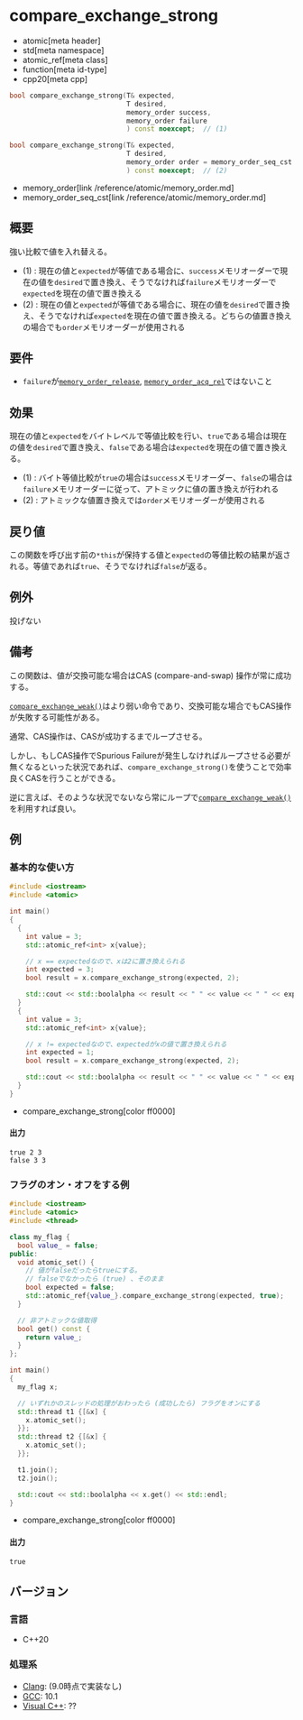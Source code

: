 # compare_exchange_strong
* atomic[meta header]
* std[meta namespace]
* atomic_ref[meta class]
* function[meta id-type]
* cpp20[meta cpp]

```cpp
bool compare_exchange_strong(T& expected,
                             T desired,
                             memory_order success,
                             memory_order failure
                             ) const noexcept;  // (1)

bool compare_exchange_strong(T& expected,
                             T desired,
                             memory_order order = memory_order_seq_cst
                             ) const noexcept;  // (2)
```
* memory_order[link /reference/atomic/memory_order.md]
* memory_order_seq_cst[link /reference/atomic/memory_order.md]

## 概要
強い比較で値を入れ替える。

- (1) : 現在の値と`expected`が等値である場合に、`success`メモリオーダーで現在の値を`desired`で置き換え、そうでなければ`failure`メモリオーダーで`expected`を現在の値で置き換える
- (2) : 現在の値と`expected`が等値である場合に、現在の値を`desired`で置き換え、そうでなければ`expected`を現在の値で置き換える。どちらの値置き換えの場合でも`order`メモリオーダーが使用される


## 要件
- `failure`が[`memory_order_release`](/reference/atomic/memory_order.md), [`memory_order_acq_rel`](/reference/atomic/memory_order.md)ではないこと


## 効果
現在の値と`expected`をバイトレベルで等値比較を行い、`true`である場合は現在の値を`desired`で置き換え、`false`である場合は`expected`を現在の値で置き換える。

- (1) : バイト等値比較が`true`の場合は`success`メモリオーダー、`false`の場合は`failure`メモリオーダーに従って、アトミックに値の置き換えが行われる
- (2) : アトミックな値置き換えでは`order`メモリオーダーが使用される


## 戻り値
この関数を呼び出す前の`*this`が保持する値と`expected`の等値比較の結果が返される。等値であれば`true`、そうでなければ`false`が返る。


## 例外
投げない


## 備考
この関数は、値が交換可能な場合はCAS (compare-and-swap) 操作が常に成功する。

[`compare_exchange_weak()`](compare_exchange_weak.md)はより弱い命令であり、交換可能な場合でもCAS操作が失敗する可能性がある。

通常、CAS操作は、CASが成功するまでループさせる。

しかし、もしCAS操作でSpurious Failureが発生しなければループさせる必要が無くなるといった状況であれば、`compare_exchange_strong()`を使うことで効率良くCASを行うことができる。

逆に言えば、そのような状況でないなら常にループで[`compare_exchange_weak()`](compare_exchange_weak.md)を利用すれば良い。


## 例
### 基本的な使い方
```cpp example
#include <iostream>
#include <atomic>

int main()
{
  {
    int value = 3;
    std::atomic_ref<int> x{value};

    // x == expectedなので、xは2に置き換えられる
    int expected = 3;
    bool result = x.compare_exchange_strong(expected, 2);

    std::cout << std::boolalpha << result << " " << value << " " << expected << std::endl;
  }
  {
    int value = 3;
    std::atomic_ref<int> x{value};

    // x != expectedなので、expectedがxの値で置き換えられる
    int expected = 1;
    bool result = x.compare_exchange_strong(expected, 2);

    std::cout << std::boolalpha << result << " " << value << " " << expected << std::endl;
  }
}
```
* compare_exchange_strong[color ff0000]

#### 出力
```
true 2 3
false 3 3
```

### フラグのオン・オフをする例
```cpp example
#include <iostream>
#include <atomic>
#include <thread>

class my_flag {
  bool value_ = false;
public:
  void atomic_set() {
    // 値がfalseだったらtrueにする。
    // falseでなかったら (true) 、そのまま
    bool expected = false;
    std::atomic_ref{value_}.compare_exchange_strong(expected, true);
  }

  // 非アトミックな値取得
  bool get() const {
    return value_;
  }
};

int main()
{
  my_flag x;

  // いずれかのスレッドの処理がおわったら (成功したら) フラグをオンにする
  std::thread t1 {[&x] {
    x.atomic_set();
  }};
  std::thread t2 {[&x] {
    x.atomic_set();
  }};

  t1.join();
  t2.join();

  std::cout << std::boolalpha << x.get() << std::endl;
}
```
* compare_exchange_strong[color ff0000]

#### 出力
```
true
```


## バージョン
### 言語
- C++20

### 処理系
- [Clang](/implementation.md#clang): (9.0時点で実装なし)
- [GCC](/implementation.md#gcc): 10.1
- [Visual C++](/implementation.md#visual_cpp): ??

